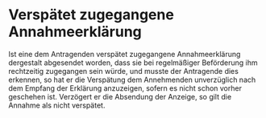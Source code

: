 # Verspätet zugegangene Annahmeerklärung

Ist eine dem Antragenden verspätet zugegangene Annahmeerklärung dergestalt abgesendet worden, dass sie bei regelmäßiger Beförderung ihm rechtzeitig zugegangen sein würde, und musste der Antragende dies erkennen, so hat er die Verspätung dem Annehmenden unverzüglich nach dem Empfang der Erklärung anzuzeigen, sofern es nicht schon vorher geschehen ist. Verzögert er die Absendung der Anzeige, so gilt die Annahme als nicht verspätet. 

